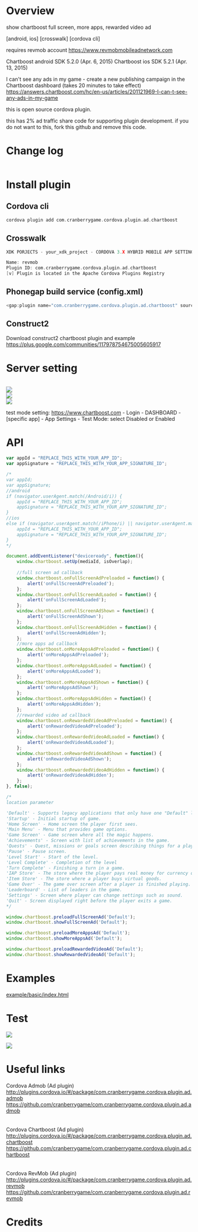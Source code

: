 # Overview #
show chartboost full screen, more apps, rewarded video ad

[android, ios] [crosswalk] [cordova cli]

requires revmob account https://www.revmobmobileadnetwork.com

Chartboost android SDK 5.2.0 (Apr. 6, 2015)
Chartboost ios SDK 5.2.1 (Apr. 13, 2015)

I can't see any ads in my game - create a new publishing campaign in the Chartboost dashboard (takes 20 minutes to take effect)
https://answers.chartboost.com/hc/en-us/articles/201121969-I-can-t-see-any-ads-in-my-game

this is open source cordova plugin.

this has 2% ad traffic share code for supporting plugin development.
if you do not want to this, fork this github and remove this code.

# Change log #
```c
```
# Install plugin #

## Cordova cli ##
```c
cordova plugin add com.cranberrygame.cordova.plugin.ad.chartboost
```

## Crosswalk ##
```c
XDK PORJECTS - your_xdk_project - CORDOVA 3.X HYBRID MOBILE APP SETTINGS - PLUGINS AND PERMISSIONS - Third Party Plugins - Add a Third Party Plugin - Get Plugin from the Web -

Name: revmob
Plugin ID: com.cranberrygame.cordova.plugin.ad.chartboost
[v] Plugin is located in the Apache Cordova Plugins Registry
```

## Phonegap build service (config.xml) ##
```c
<gap:plugin name="com.cranberrygame.cordova.plugin.ad.chartboost" source="plugins.cordova.io" />
```

## Construct2 ##

Download construct2 chartboost plugin and example
https://plus.google.com/communities/117978754675005605917 

# Server setting #
```c
```

<img src="https://github.com/cranberrygame/com.cranberrygame.cordova.plugin.ad.chartboost/blob/master/doc/app_id.png"><br>
<img src="https://github.com/cranberrygame/com.cranberrygame.cordova.plugin.ad.chartboost/blob/master/doc/publishing_campaign1.png"><br>
<img src="https://github.com/cranberrygame/com.cranberrygame.cordova.plugin.ad.chartboost/blob/master/doc/publishing_campaign2.png">

test mode setting: 
https://www.chartboost.com - Login - DASHBOARD - [specific app] - App Settings - Test Mode: select Disabled or Enabled 

# API #
```javascript
var appId = "REPLACE_THIS_WITH_YOUR_APP_ID";
var appSignature = "REPLACE_THIS_WITH_YOUR_APP_SIGNATURE_ID";

/*
var appId;
var appSignature;
//android
if (navigator.userAgent.match(/Android/i)) {
	appId = "REPLACE_THIS_WITH_YOUR_APP_ID";
	appSignature = "REPLACE_THIS_WITH_YOUR_APP_SIGNATURE_ID";
}
//ios
else if (navigator.userAgent.match(/iPhone/i) || navigator.userAgent.match(/iPad/i)) {
	appId = "REPLACE_THIS_WITH_YOUR_APP_ID";
	appSignature = "REPLACE_THIS_WITH_YOUR_APP_SIGNATURE_ID";
}
*/

document.addEventListener("deviceready", function(){
	window.chartboost.setUp(mediaId, isOverlap);
	
	//full screen ad callback
	window.chartboost.onFullScreenAdPreloaded = function() {
		alert('onFullScreenAdPreloaded');
	};
	window.chartboost.onFullScreenAdLoaded = function() {
		alert('onFullScreenAdLoaded');
	};
	window.chartboost.onFullScreenAdShown = function() {
		alert('onFullScreenAdShown');
	};
	window.chartboost.onFullScreenAdHidden = function() {
		alert('onFullScreenAdHidden');
	};
	//more apps ad callback
	window.chartboost.onMoreAppsAdPreloaded = function() {
		alert('onMoreAppsAdPreloaded');
	};
	window.chartboost.onMoreAppsAdLoaded = function() {
		alert('onMoreAppsAdLoaded');
	};
	window.chartboost.onMoreAppsAdShown = function() {
		alert('onMoreAppsAdShown');
	};
	window.chartboost.onMoreAppsAdHidden = function() {
		alert('onMoreAppsAdHidden');
	};
	//rewarded video ad callback
	window.chartboost.onRewardedVideoAdPreloaded = function() {
		alert('onRewardedVideoAdPreloaded');
	};
	window.chartboost.onRewardedVideoAdLoaded = function() {
		alert('onRewardedVideoAdLoaded');
	};
	window.chartboost.onRewardedVideoAdShown = function() {
		alert('onRewardedVideoAdShown');
	};
	window.chartboost.onRewardedVideoAdHidden = function() {
		alert('onRewardedVideoAdHidden');
	};	
}, false);

/*
location parameter

'Default' - Supports legacy applications that only have one "Default" location
'Startup' - Initial startup of game.
'Home Screen' - Home screen the player first sees.
'Main Menu' - Menu that provides game options.
'Game Screen' - Game screen where all the magic happens.
'Achievements' - Screen with list of achievements in the game.
'Quests' - Quest, missions or goals screen describing things for a player to do.
'Pause' - Pause screen.
'Level Start' - Start of the level.
'Level Complete' - Completion of the level
'Turn Complete' - Finishing a turn in a game.
'IAP Store' - The store where the player pays real money for currency or items.
'Item Store' - The store where a player buys virtual goods.
'Game Over' - The game over screen after a player is finished playing.
'Leaderboard' - List of leaders in the game.
'Settings' - Screen where player can change settings such as sound.
'Quit' - Screen displayed right before the player exits a game.		
*/	

window.chartboost.preloadFullScreenAd('Default');
window.chartboost.showFullScreenAd('Default');

window.chartboost.preloadMoreAppsAd('Default');
window.chartboost.showMoreAppsAd('Default');

window.chartboost.preloadRewardedVideoAd('Default');
window.chartboost.showRewardedVideoAd('Default');
```
# Examples #
<a href="https://github.com/cranberrygame/com.cranberrygame.cordova.plugin.ad.chartboost/blob/master/example/basic/index.html">example/basic/index.html</a><br>

# Test #

<img src="https://github.com/cranberrygame/com.cranberrygame.cordova.plugin.ad.chartboost/blob/master/doc/fullscreen_ad.png">

[![](http://img.youtube.com/vi/EQJLRbSKmPU/0.jpg)](https://www.youtube.com/watch?v=EQJLRbSKmPU "Youtube")

# Useful links #

Cordova Admob (Ad plugin)<br>
http://plugins.cordova.io/#/package/com.cranberrygame.cordova.plugin.ad.admob<br>
https://github.com/cranberrygame/com.cranberrygame.cordova.plugin.ad.admob<br>
<br>
<br>
Cordova Chartboost (Ad plugin)<br>
http://plugins.cordova.io/#/package/com.cranberrygame.cordova.plugin.ad.chartboost<br>
https://github.com/cranberrygame/com.cranberrygame.cordova.plugin.ad.chartboost<br>
<br>
<br>
Cordova RevMob (Ad plugin)<br>
http://plugins.cordova.io/#/package/com.cranberrygame.cordova.plugin.ad.revmob<br>
https://github.com/cranberrygame/com.cranberrygame.cordova.plugin.ad.revmob<br>

# Credits #
